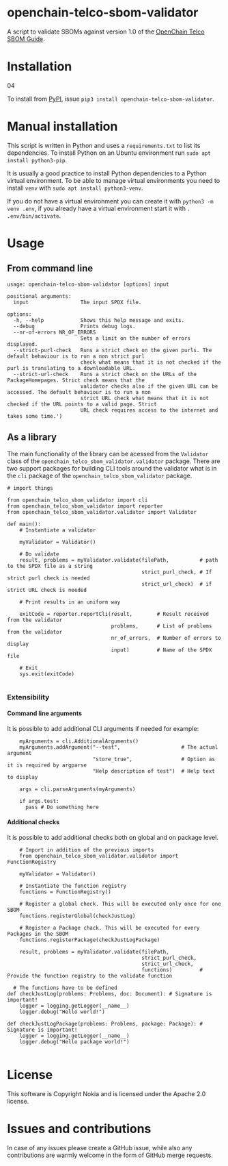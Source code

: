 # openchain-telco-sbom-validator

A script to validate SBOMs against version 1.0 of
the [OpenChain Telco SBOM Guide](https://github.com/OpenChain-Project/Telco-WG/blob/main/OpenChain-Telco-SBOM-Guide_EN.md).

# Installation

04

To install from [PyPI](https://pypi.org/project/openchain-telco-sbom-validator/), issue `pip3 install openchain-telco-sbom-validator`.

# Manual installation

This script is written in Python and uses a `requirements.txt` to list its dependencies. To install Python on an Ubuntu
environment run `sudo apt install python3-pip`.

It is usually a good practice to install Python dependencies to a Python virtual environment. To be able to manage
virtual environments you need to install `venv` with `sudo apt install python3-venv`.

If you do not have a virtual environment you can create it with `python3 -m venv .env`,
if you already have a virtual environment start it with `. .env/bin/activate`.


# Usage

## From command line

```
usage: openchain-telco-sbom-validator [options] input

positional arguments:
  input                 The input SPDX file.

options:
  -h, --help            Shows this help message and exits.
  --debug               Prints debug logs.
  --nr-of-errors NR_OF_ERRORS
                        Sets a limit on the number of errors displayed.
  --strict-purl-check   Runs a strict check on the given purls. The default behaviour is to run a non strict purl
                        check what means that it is not checked if the purl is translating to a downloadable URL.
  --strict-url-check    Runs a strict check on the URLs of the PackageHomepages. Strict check means that the
                        validator checks also if the given URL can be accessed. The default behaviour is to run a non
                        strict URL check what means that it is not checked if the URL points to a valid page. Strict
                        URL check requires access to the internet and takes some time.')
```

## As a library

The main functionality of the library can be acessed from the `Validator` class of the
`openchain_telco_sbom_validator.validator` package. There are two support packages for building CLI tools around the
validator what is in the `cli` package of the `openchain_telco_sbom_validator` package.

```
# import things

from openchain_telco_sbom_validator import cli
from openchain_telco_sbom_validator import reporter
from openchain_telco_sbom_validator.validator import Validator

def main():
    # Instantiate a validator

    myValidator = Validator()

    # Do validate
    result, problems = myValidator.validate(filePath,          # path to the SPDX file as a string
                                            strict_purl_check, # If strict purl check is needed
                                            strict_url_check)  # if strict URL check is needed

    # Print results in an uniform way

    exitCode = reporter.reportCli(result,        # Result received from the validator
                                  problems,      # List of problems from the validator
                                  nr_of_errors,  # Number of errors to display
                                  input)         # Name of the SPDX file

    # Exit
    sys.exit(exitCode)


```

### Extensibility

#### Command line arguments

It is possible to add additional CLI arguments if needed for example:

```
    myArguments = cli.AdditionalArguments()
    myArguments.addArgument("--test",                    # The actual argument
                            "store_true",                # Option as it is required by argparse
                            "Help description of test")  # Help text to display

    args = cli.parseArguments(myArguments)

    if args.test:
      pass # Do something here
```

#### Additional checks

It is possible to add additional checks both on global and on package level.

```
    # Import in addition of the previous imports
    from openchain_telco_sbom_validator.validator import FunctionRegistry

    myValidator = Validator()

    # Instantiate the function registry
    functions = FunctionRegistry()

    # Register a global check. This will be executed only once for one SBOM
    functions.registerGlobal(checkJustLog)

    # Register a Package chack. This will be executed for every Packages in the SBOM
    functions.registerPackage(checkJustLogPackage)

    result, problems = myValidator.validate(filePath,
                                            strict_purl_check,
                                            strict_url_check,
                                            functions)         # Provide the function registry to the validate function

  # The functions have to be defined
def checkJustLog(problems: Problems, doc: Document): # Signature is important!
    logger = logging.getLogger(__name__)
    logger.debug("Hello world!")

def checkJustLogPackage(problems: Problems, package: Package): # Signature is important!
    logger = logging.getLogger(__name__)
    logger.debug("Hello package world!")


```

# License

This software is Copyright Nokia and is licensed under the Apache 2.0 license.

# Issues and contributions

In case of any issues please create a GitHub issue, while also any contributions are warmly welcome in the form of
GitHub merge requests.
